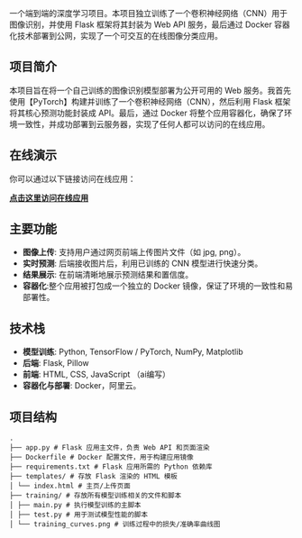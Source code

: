 一个端到端的深度学习项目。本项目独立训练了一个卷积神经网络（CNN）用于图像识别，并使用 Flask 框架将其封装为 Web API 服务，最后通过 Docker 容器化技术部署到公网，实现了一个可交互的在线图像分类应用。

## 项目简介
本项目旨在将一个自己训练的图像识别模型部署为公开可用的 Web 服务。我首先使用【PyTorch】构建并训练了一个卷积神经网络（CNN），然后利用 Flask 框架将其核心预测功能封装成 API。最后，通过 Docker 将整个应用容器化，确保了环境一致性，并成功部署到云服务器，实现了任何人都可以访问的在线应用。



## 在线演示

你可以通过以下链接访问在线应用：

**[点击这里访问在线应用](【http://59.110.63.117】)**


## 主要功能

- **图像上传**: 支持用户通过网页前端上传图片文件（如 jpg, png）。
- **实时预测**: 后端接收图片后，利用已训练的 CNN 模型进行快速分类。
- **结果展示**: 在前端清晰地展示预测结果和置信度。
- **容器化**:整个应用被打包成一个独立的 Docker 镜像，保证了环境的一致性和易部署性。

## 技术栈

- **模型训练**: Python, TensorFlow / PyTorch, NumPy, Matplotlib
- **后端**: Flask, Pillow
- **前端**: HTML, CSS, JavaScript （ai编写）
- **容器化与部署**: Docker，阿里云。

## 项目结构

```
.
├── app.py # Flask 应用主文件，负责 Web API 和页面渲染
├── Dockerfile # Docker 配置文件，用于构建应用镜像
├── requirements.txt # Flask 应用所需的 Python 依赖库
├── templates/ # 存放 Flask 渲染的 HTML 模板
│ └── index.html # 主页/上传页面
├── training/ # 存放所有模型训练相关的文件和脚本
│ ├── main.py # 执行模型训练的主脚本
│ ├── test.py # 用于测试模型性能的脚本
│ └── training_curves.png # 训练过程中的损失/准确率曲线图
```
